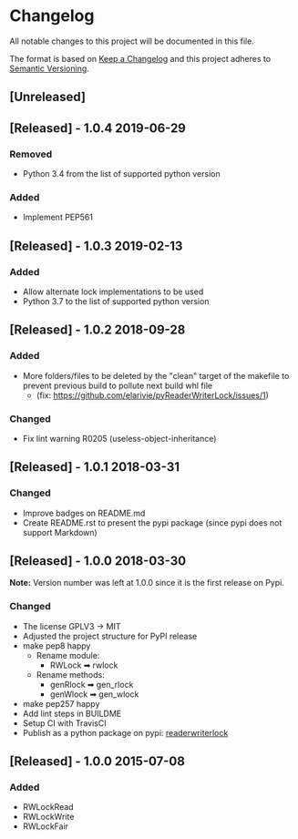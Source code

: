 # Changelog
All notable changes to this project will be documented in this file.

The format is based on [Keep a Changelog](http://keepachangelog.com/en/1.0.0/)
and this project adheres to [Semantic Versioning](http://semver.org/spec/v2.0.0.html).

## [Unreleased]

## [Released] - 1.0.4 2019-06-29


### Removed
- Python 3.4 from the list of supported python version

### Added
- Implement PEP561

## [Released] - 1.0.3 2019-02-13

### Added
- Allow alternate lock implementations to be used
- Python 3.7 to the list of supported python version

## [Released] - 1.0.2 2018-09-28

### Added
- More folders/files to be deleted by the "clean" target of the makefile to prevent previous build to pollute next build whl file
  - (fix: https://github.com/elarivie/pyReaderWriterLock/issues/1)

### Changed
- Fix lint warning R0205 (useless-object-inheritance)

## [Released] - 1.0.1 2018-03-31

### Changed
- Improve badges on README.md
- Create README.rst to present the pypi package (since pypi does not support Markdown)

## [Released] - 1.0.0 2018-03-30
**Note:** Version number was left at 1.0.0 since it is the first release on Pypi.

### Changed
- The license GPLV3 -> MIT
- Adjusted the project structure for PyPI release
- make pep8 happy
  - Rename module:
    - RWLock ➡ rwlock
  - Rename methods:
    - genRlock ➡ gen_rlock
    - genWlock ➡ gen_wlock
- make pep257 happy
- Add lint steps in BUILDME
- Setup CI with TravisCI
- Publish as a python package on pypi: [readerwriterlock](https://pypi.python.org/pypi/readerwriterlock)

## [Released] - 1.0.0 2015-07-08

### Added
- RWLockRead
- RWLockWrite
- RWLockFair
